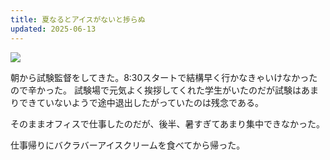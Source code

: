 ```yaml
---
title: 夏なるとアイスがないと捗らぬ
updated: 2025-06-13
---
```

![](https://i.imgur.com/QeljYk0.jpeg)

朝から試験監督をしてきた。8:30スタートで結構早く行かなきゃいけなかったので辛かった。
試験場で元気よく挨拶してくれた学生がいたのだが試験はあまりできていないようで途中退出したがっていたのは残念である。

そのままオフィスで仕事したのだが、後半、暑すぎてあまり集中できなかった。

仕事帰りにバクラバーアイスクリームを食べてから帰った。